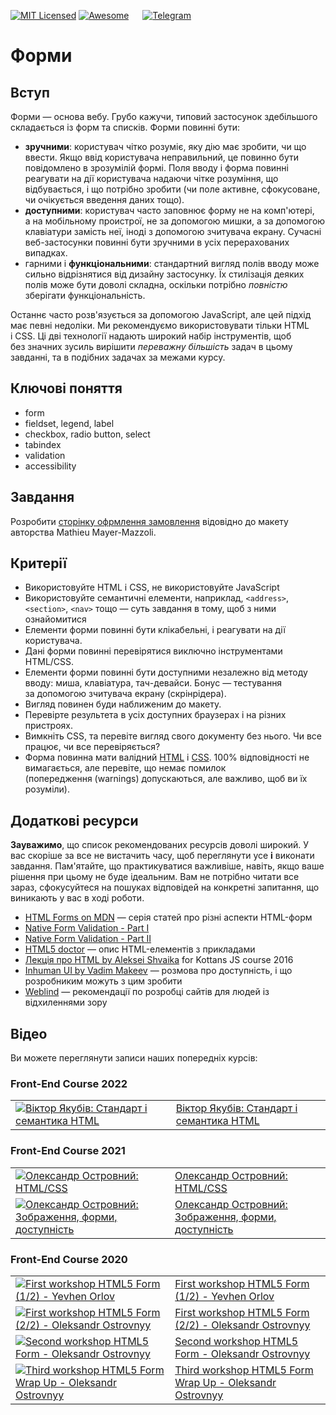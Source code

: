 [![MIT Licensed][icon-mit]][license]
[![Awesome][icon-awesome]][awesome]
&emsp;
[![Telegram][icon-chat]][chat]

# Форми

## Вступ

Форми — основа вебу. Грубо кажучи, типовий застосунок здебільшого складається із форм та списків. Форми повинні бути:

- **зручними**: користувач чітко розуміє, яку дію має зробити, чи що ввести. Якщо ввід користувача неправильний, це повинно бути повідомлено в зрозумілій формі. Поля вводу і форма повинні реагувати на дії користувача надаючи чітке розуміння, що відбувається, і що потрібно зробити (чи поле активне, сфокусоване, чи очікується введення даних тощо).
- **доступними**: користувач часто заповнює форму не на комп'ютері, а на мобільному проистрої, не за допомогою мишки, а за допомогою клавіатури замість неї, іноді з допомогою зчитувача екрану. Сучасні веб-застосунки повинні бути зручними в усіх перерахованих випадках.
- гарними і **функціональними**: стандартний вигляд полів вводу може сильно відрізнятися від дизайну застосунку. Їх стилізація деяких полів може бути доволі складна, оскільки потрібно *повністю* зберігати функціональність.

Останнє часто розв'язується за допомогою JavaScript, але цей підхід має певні недоліки. Ми рекомендуємо використовувати тільки HTML і CSS. Ці дві технології надають широкий набір інструментів, щоб без значних зусиль вирішити _переважну більшість_ задач в цьому завданні, та в подібних задачах за межами курсу.

## Ключові поняття

- form
- fieldset, legend, label
- checkbox, radio button, select
- tabindex
- validation
- accessibility

<!--

I don't find this any useful despite I translated it already

## Навики, які ви відточуєте в цьому завданні

Навик | Навіщо він? |
-----------------|-----------------------|
Семантичні елементи HTML | Сементичні елементи надають можливість робити доступні та іклюзивні документи (зокрема форми) із широкою підтримкою браузерів |
Стилізування стандартних елементів | Стандартні віджети можуть відрізнятися від заданого дизайну, а також бути різними в різних браузерів. |
Перевірка коду (валідація) | Багато корисного можна дінатися перевіряючи документ автоматичними інструментами, наприклад, validator.w3.org |

-->

## Завдання

Розробити [сторінку офрмлення замовлення](https://dribbble.com/shots/1322677-Checkout-Page/attachments/186093) відовідно до макету авторства Mathieu Mayer-Mazzoli.


## Критерії

- Використовуйте HTML і CSS, не використовуйте JavaScript
- Використовуйте семантичні елементи, наприклад, `<address>`, `<section>`, `<nav>` тощо — суть завдання в тому, щоб з ними ознайомитися
- Елементи форми повинні бути клікабельні, і реагувати на дії користувача.
- Дані форми повинні перевірятися виключно інструментами HTML/CSS. 
- Елементи форми повинні бути доступними незалежно від методу вводу: миша, клавіатура, тач-девайси. Бонус — тестування за допомогою зчитувача екрану (скрінрідера).
- Вигляд повинен буди наближеним до макету.
- Перевірте результета в усіх доступних браузерах і на різних пристроях.  
- Вимкніть CSS, та перевіте вигляд свого документу без нього. Чи все працює, чи все перевіряється?
- Форма повинна мати валідний [HTML](https://validator.w3.org/) і [CSS](https://jigsaw.w3.org/css-validator/). 100% відповідності не вимагається, але перевіте, що немає помилок (попередження (warnings) допускаються, але важливо, щоб ви їх розуміли).

## Додаткові ресурси

**Зауважимо**, що список рекомендованих ресурсів доволі широкий. У вас скоріше за все не вистачить часу, щоб переглянути усе **і** виконати завдання. Пам'ятайте, що практикуватися важливіше, навіть, якщо ваше рішення при цьому не буде ідеальним. Вам не потрібно читати все зараз, сфокусуйтеся на пошуках відповідей на конкретні запитання, що виникають у вас в ході роботи.

- [HTML Forms on MDN](https://developer.mozilla.org/docs/Learn/HTML/Forms) — серія статей про різні аспекти HTML-форм
- [Native Form Validation - Part I](https://medium.com/samsung-internet-dev/native-form-validation-part-1-bf8e35099f1d)
- [Native Form Validation - Part II](https://medium.com/samsung-internet-dev/native-form-validation-part-2-552c78f563b)
- [HTML5 doctor](http://html5doctor.com/element-index/) — опис HTML-елементів з прикладами
- [Лекція про HTML by Aleksei Shvaika](https://youtu.be/Y7-0yo4KCVk?list=PLr1siHsWN79BpMXpZv0rEo0b8Wqgf9SUv) for Kottans JS course 2016
- [Inhuman UI by Vadim Makeev](https://youtu.be/KAK-WAb9vow) — розмова про доступність, і що розробниким можуть з цим зробити
- [Weblind](https://weblind.ru/) — рекомендації по розробці сайтів для людей із відхиленнями зору

## Відео

Ви можете переглянути записи наших попередніх курсів:

### Front-End Course 2022
|||
-|-
[![Віктор Якубів: Стандарт і семантика HTML][2022-html-img]][2022-html]|[Віктор Якубів: Стандарт і семантика HTML][2022-html]

### Front-End Course 2021
|||
-|-
[![Олександр Островний: HTML/CSS][2021-lesson-1-img]][2021-lesson-1]|[Олександр Островний: HTML/CSS][2021-lesson-1]
[![Олександр Островний: Зображення, форми, доступність][2021-lesson-2-img]][2021-lesson-2]|[Олександр Островний: Зображення, форми, доступність][2021-lesson-2]

### Front-End Course 2020
|||
-|-
[![First workshop HTML5 Form (1/2) - Yevhen Orlov][2020-first-workshop-1-img]][2020-first-workshop-1] | [First workshop HTML5 Form (1/2) - Yevhen Orlov][2020-first-workshop-1]
[![First workshop HTML5 Form (2/2) - Oleksandr Ostrovnyy][2020-first-workshop-2-img]][2020-first-workshop-2] | [First workshop HTML5 Form (2/2) - Oleksandr Ostrovnyy][2020-first-workshop-2]
[![Second workshop HTML5 Form - Oleksandr Ostrovnyy][2020-second-workshop-img]][2020-second-workshop]|[Second workshop HTML5 Form - Oleksandr Ostrovnyy][2020-second-workshop]
[![Third workshop HTML5 Form Wrap Up - Oleksandr Ostrovnyy][2020-third-workshop-img]][2020-third-workshop]|[Third workshop HTML5 Form Wrap Up - Oleksandr Ostrovnyy][2020-third-workshop]



[icon-chat]: https://img.shields.io/badge/chat-on%20telegram-blue.svg
[icon-mit]: https://img.shields.io/badge/license-MIT-blue.svg
[icon-awesome]: https://cdn.rawgit.com/sindresorhus/awesome/d7305f38d29fed78fa85652e3a63e154dd8e8829/media/badge.svg

[license]: https://github.com/Kottans/web/blob/master/LICENSE.md
[awesome]: https://github.com/sindresorhus/awesome#front-end-development
[chat]: https://t.me/joinchat/CX8EF1JmLm9IM6J6oy2U7Q

[2022-html]: https://youtu.be/DriWt09EmEw
[2022-html-img]: https://img.youtube.com/vi/DriWt09EmEw/default.jpg

[2021-lesson-1]: https://youtu.be/xogSwtgiEJ0
[2021-lesson-1-img]: https://img.youtube.com/vi/xogSwtgiEJ0/default.jpg
[2021-lesson-2]: https://youtu.be/7Q7jEa5h3FY
[2021-lesson-2-img]: https://img.youtube.com/vi/7Q7jEa5h3FY/default.jpg

[2020-first-workshop-1]: https://youtu.be/4MYA3Nocsts
[2020-first-workshop-1-img]: http://img.youtube.com/vi/4MYA3Nocsts/default.jpg
[2020-first-workshop-2]: https://youtu.be/ZoC759dIObM
[2020-first-workshop-2-img]: http://img.youtube.com/vi/ZoC759dIObM/default.jpg
[2020-second-workshop]: https://youtu.be/eTCGaUILyzg
[2020-second-workshop-img]: http://img.youtube.com/vi/eTCGaUILyzg/default.jpg
[2020-third-workshop]: https://youtu.be/NRCvOcEuDEU
[2020-third-workshop-img]: http://img.youtube.com/vi/NRCvOcEuDEU/default.jpg
